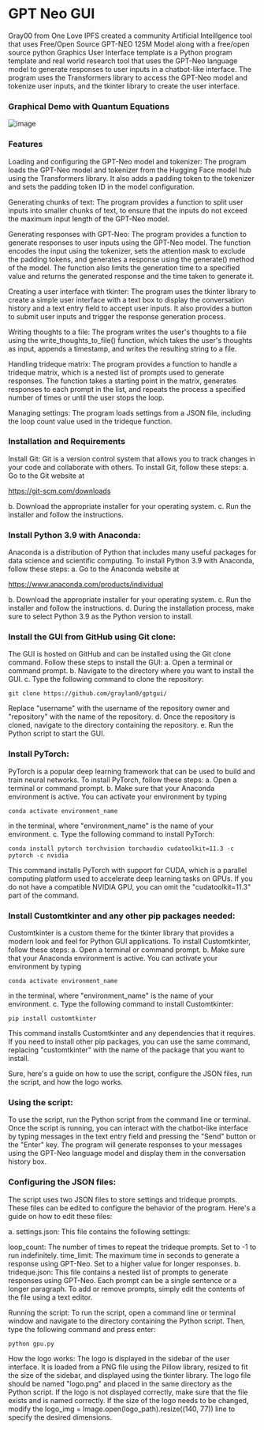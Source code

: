 
# GPT Neo GUI
Gray00 from One Love IPFS created a community Artificial Inteillgence tool that uses Free/Open Source GPT-NEO 125M Model along with a free/open source python Graphics User Interface template is a Python program template and real world research tool that uses the GPT-Neo language model to generate responses to user inputs in a chatbot-like interface. The program uses the Transformers library to access the GPT-Neo model and tokenize user inputs, and the tkinter library to create the user interface.


### Graphical Demo with Quantum Equations

![image](https://user-images.githubusercontent.com/34530588/229308122-760ea2cb-8f9c-4b84-b8a3-fdc55854d71b.png)

### Features

Loading and configuring the GPT-Neo model and tokenizer: The program loads the GPT-Neo model and tokenizer from the Hugging Face model hub using the Transformers library. It also adds a padding token to the tokenizer and sets the padding token ID in the model configuration.

Generating chunks of text: The program provides a function to split user inputs into smaller chunks of text, to ensure that the inputs do not exceed the maximum input length of the GPT-Neo model.

Generating responses with GPT-Neo: The program provides a function to generate responses to user inputs using the GPT-Neo model. The function encodes the input using the tokenizer, sets the attention mask to exclude the padding tokens, and generates a response using the generate() method of the model. The function also limits the generation time to a specified value and returns the generated response and the time taken to generate it.

Creating a user interface with tkinter: The program uses the tkinter library to create a simple user interface with a text box to display the conversation history and a text entry field to accept user inputs. It also provides a button to submit user inputs and trigger the response generation process.

Writing thoughts to a file: The program writes the user's thoughts to a file using the write_thoughts_to_file() function, which takes the user's thoughts as input, appends a timestamp, and writes the resulting string to a file.

Handling trideque matrix: The program provides a function to handle a trideque matrix, which is a nested list of prompts used to generate responses. The function takes a starting point in the matrix, generates responses to each prompt in the list, and repeats the process a specified number of times or until the user stops the loop.

Managing settings: The program loads settings from a JSON file, including the loop count value used in the trideque function.


### Installation and Requirements


Install Git:
Git is a version control system that allows you to track changes in your code and collaborate with others. To install Git, follow these steps:
a. Go to the Git website at 

https://git-scm.com/downloads

b. Download the appropriate installer for your operating system.
c. Run the installer and follow the instructions.

### Install Python 3.9 with Anaconda:

Anaconda is a distribution of Python that includes many useful packages for data science and scientific computing. To install Python 3.9 with Anaconda, follow these steps:
a. Go to the Anaconda website at 

https://www.anaconda.com/products/individual

b. Download the appropriate installer for your operating system.
c. Run the installer and follow the instructions.
d. During the installation process, make sure to select Python 3.9 as the Python version to install.

### Install the GUI from GitHub using Git clone:

The GUI is hosted on GitHub and can be installed using the Git clone command. Follow these steps to install the GUI:
a. Open a terminal or command prompt.
b. Navigate to the directory where you want to install the GUI.
c. Type the following command to clone the repository: 

`git clone https://github.com/graylan0/gptgui/`

Replace "username" with the username of the repository owner and "repository" with the name of the repository.
d. Once the repository is cloned, navigate to the directory containing the repository.
e. Run the Python script to start the GUI.

### Install PyTorch:

PyTorch is a popular deep learning framework that can be used to build and train neural networks. To install PyTorch, follow these steps:
a. Open a terminal or command prompt.
b. Make sure that your Anaconda environment is active. You can activate your environment by typing 

`conda activate environment_name`

in the terminal, where "environment_name" is the name of your environment.
c. Type the following command to install PyTorch: 

`conda install pytorch torchvision torchaudio cudatoolkit=11.3 -c pytorch -c nvidia`

This command installs PyTorch with support for CUDA, which is a parallel computing platform used to accelerate deep learning tasks on GPUs. If you do not have a compatible NVIDIA GPU, you can omit the "cudatoolkit=11.3" part of the command.

### Install Customtkinter and any other pip packages needed:

Customtkinter is a custom theme for the tkinter library that provides a modern look and feel for Python GUI applications. To install Customtkinter, follow these steps:
a. Open a terminal or command prompt.
b. Make sure that your Anaconda environment is active. You can activate your environment by typing 

`conda activate environment_name` 

in the terminal, where "environment_name" is the name of your environment.
c. Type the following command to install Customtkinter: 

`pip install customtkinter`

This command installs Customtkinter and any dependencies that it requires. If you need to install other pip packages, you can use the same command, replacing "customtkinter" with the name of the package that you want to install.

Sure, here's a guide on how to use the script, configure the JSON files, run the script, and how the logo works.

### Using the script:
To use the script, run the Python script from the command line or terminal. Once the script is running, you can interact with the chatbot-like interface by typing messages in the text entry field and pressing the "Send" button or the "Enter" key. The program will generate responses to your messages using the GPT-Neo language model and display them in the conversation history box.

### Configuring the JSON files:
The script uses two JSON files to store settings and trideque prompts. These files can be edited to configure the behavior of the program. Here's a guide on how to edit these files:

a. settings.json: This file contains the following settings:

loop_count: The number of times to repeat the trideque prompts. Set to -1 to run indefinitely.
time_limit: The maximum time in seconds to generate a response using GPT-Neo. Set to a higher value for longer responses.
b. trideque.json: This file contains a nested list of prompts to generate responses using GPT-Neo. Each prompt can be a single sentence or a longer paragraph. To add or remove prompts, simply edit the contents of the file using a text editor.

Running the script:
To run the script, open a command line or terminal window and navigate to the directory containing the Python script. Then, type the following command and press enter:

`python gpu.py`

How the logo works:
The logo is displayed in the sidebar of the user interface. It is loaded from a PNG file using the Pillow library, resized to fit the size of the sidebar, and displayed using the tkinter library. The logo file should be named "logo.png" and placed in the same directory as the Python script. If the logo is not displayed correctly, make sure that the file exists and is named correctly. If the size of the logo needs to be changed, modify the logo_img = Image.open(logo_path).resize((140, 77)) line to specify the desired dimensions.
